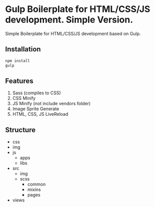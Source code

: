 # Gulp Boilerplate for HTML/CSS/JS development. Simple Version.
Simple Boilerplate for HTML/CSS/JS development based on Gulp.

## Installation
```bash
npm install
gulp
```

## Features
1. Sass (compiles to CSS)
2. CSS Minify
3. JS Minify (not include vendors folder)
4. Image Sprite Generate
5. HTML, CSS, JS LiveReload

## Structure
* css
* img
* js
    * apps
    * libs
* src
    * img
    * scss
        * common
        * mixins
        * pages
* views
